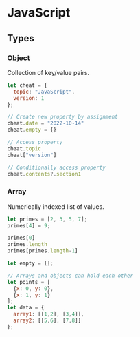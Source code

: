 # JavaScript

## Types

### Object

Collection of key/value pairs.

```js
let cheat = {
  topic: "JavaScript",
  version: 1
};

// Create new property by assignment
cheat.date = "2022-10-14"
cheat.empty = {}

// Access property
cheat.topic
cheat["version"]

// Conditionally access property
cheat.contents?.section1
```

### Array

Numerically indexed list of values.

```js
let primes = [2, 3, 5, 7];
primes[4] = 9;

primes[0]
primes.length
primes[primes.length-1]

let empty = [];

// Arrays and objects can hold each other
let points = [
  {x: 0, y: 0},
  {x: 1, y: 1}
];
let data = {
  array1: [[1,2], [3,4]],
  array2: [[5,6], [7,8]]
};
```
